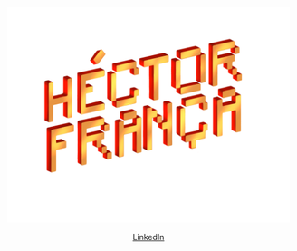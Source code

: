 <p align="center"><img style="width: 500px" src="logo.png"></p>
<p align="center"><a href="https://br.linkedin.com/in/hectorfranca">LinkedIn</a></p>
